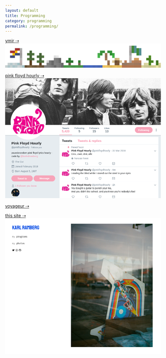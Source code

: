 ```yaml
---
layout: default
title: Programming 
category: programming
permalink: /programming/
---
```


[ymir  &#8674;](/programming/ymir/)
[![ymir](/assets/programming/ymirLogo2.png)](/programming/ymir/)

[pink floyd hourly  &#8674;](/programming/pfh/)
[![pfh](/assets/programming/pfh.png)](/programming/pfh/)

[voyageur  &#8674;](/programming/voyageur/)

[this site  &#8674;](/programming/personalsite/)
[![thissite](/assets/programming/personalsite.png)](/programming/personalsite/)

